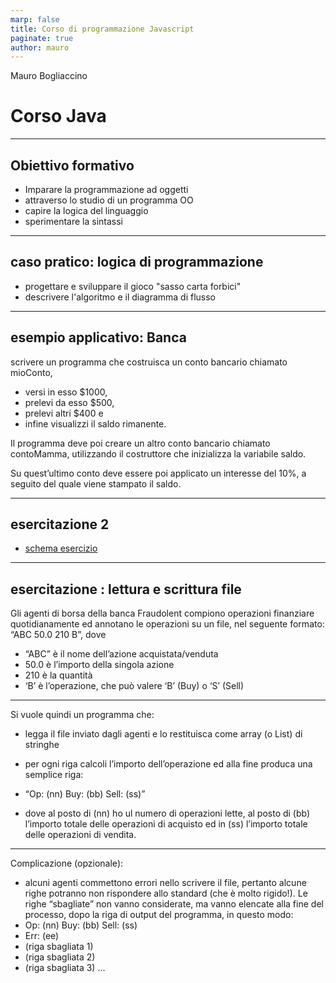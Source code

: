 ```yaml
---
marp: false
title: Corso di programmazione Javascript
paginate: true
author: mauro
---
```


Mauro Bogliaccino

# Corso Java

---

## Obiettivo formativo

* Imparare la programmazione ad oggetti
* attraverso lo studio di un programma OO
* capire la logica del linguaggio
* sperimentare la sintassi

---

## caso pratico: logica di programmazione

* progettare e sviluppare il gioco "sasso carta forbici"
* descrivere l'algoritmo e il diagramma di flusso

---

## esempio applicativo: Banca

scrivere un programma che costruisca un conto bancario chiamato mioConto,

* versi in esso $1000,
* prelevi da esso $500,
* prelevi altri $400 e
* infine visualizzi il saldo rimanente.

Il programma deve poi creare un altro conto bancario chiamato contoMamma,  utilizzando il costruttore che inizializza la variabile saldo.

Su quest’ultimo conto deve essere poi applicato un interesse del 10%,  a seguito del quale viene stampato il saldo.

---

## esercitazione 2

* [schema esercizio](https://github.com/maboglia/CorsoJava/blob/master/esercitazioni/0_Tracce/JavaSE/J2SE_GestioneBanca.pdf)

---

## esercitazione : lettura e scrittura file

Gli agenti di borsa della banca Fraudolent compiono operazioni finanziare quotidianamente ed annotano le operazioni su un file, nel seguente formato: “ABC 50.0 210 B”, dove

* “ABC” è il nome dell’azione acquistata/venduta
* 50.0 è l’importo della singola azione
* 210 è la quantità
* ‘B’ è l’operazione, che può valere ‘B’ (Buy) o ‘S’ (Sell)

---

Si vuole quindi un programma che:

* legga il file inviato dagli agenti e lo restituisca come array (o List) di stringhe
* per ogni riga calcoli l’importo dell’operazione ed alla fine produca una semplice riga:
* “Op: (nn) Buy: (bb) Sell: (ss)”

* dove al posto di (nn) ho ul numero di operazioni lette, al posto di (bb) l’importo totale delle operazioni di acquisto ed in (ss) l’importo totale delle operazioni di vendita.

---

Complicazione (opzionale):

* alcuni agenti commettono errori nello scrivere il file, pertanto alcune righe potranno non rispondere allo standard (che è molto rigido!). Le righe “sbagliate” non vanno considerate, ma vanno elencate alla fine del processo, dopo la riga di output del programma, in questo modo:
* Op: (nn) Buy: (bb) Sell: (ss)
* Err: (ee)
* (riga sbagliata 1)
* (riga sbagliata 2)
* (riga sbagliata 3)
        …
